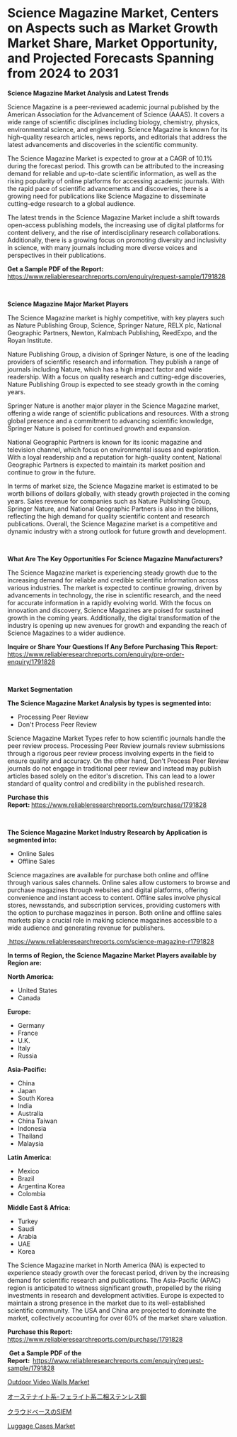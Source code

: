 <p><h1>Science Magazine Market, Centers on Aspects such as Market Growth Market Share, Market Opportunity, and Projected Forecasts Spanning from 2024 to 2031</h1></p><p><strong>Science Magazine Market Analysis and Latest Trends</strong></p>
<p><p>Science Magazine is a peer-reviewed academic journal published by the American Association for the Advancement of Science (AAAS). It covers a wide range of scientific disciplines including biology, chemistry, physics, environmental science, and engineering. Science Magazine is known for its high-quality research articles, news reports, and editorials that address the latest advancements and discoveries in the scientific community.</p><p>The Science Magazine Market is expected to grow at a CAGR of 10.1% during the forecast period. This growth can be attributed to the increasing demand for reliable and up-to-date scientific information, as well as the rising popularity of online platforms for accessing academic journals. With the rapid pace of scientific advancements and discoveries, there is a growing need for publications like Science Magazine to disseminate cutting-edge research to a global audience.</p><p>The latest trends in the Science Magazine Market include a shift towards open-access publishing models, the increasing use of digital platforms for content delivery, and the rise of interdisciplinary research collaborations. Additionally, there is a growing focus on promoting diversity and inclusivity in science, with many journals including more diverse voices and perspectives in their publications.</p></p>
<p><strong>Get a Sample PDF of the Report:&nbsp;</strong> <a href="https://www.reliableresearchreports.com/enquiry/request-sample/1791828">https://www.reliableresearchreports.com/enquiry/request-sample/1791828</a></p>
<p>&nbsp;</p>
<p><strong>Science Magazine Major Market Players</strong></p>
<p><p>The Science Magazine market is highly competitive, with key players such as Nature Publishing Group, Science, Springer Nature, RELX plc, National Geographic Partners, Newton, Kalmbach Publishing, ReedExpo, and the Royan Institute. </p><p>Nature Publishing Group, a division of Springer Nature, is one of the leading providers of scientific research and information. They publish a range of journals including Nature, which has a high impact factor and wide readership. With a focus on quality research and cutting-edge discoveries, Nature Publishing Group is expected to see steady growth in the coming years.</p><p>Springer Nature is another major player in the Science Magazine market, offering a wide range of scientific publications and resources. With a strong global presence and a commitment to advancing scientific knowledge, Springer Nature is poised for continued growth and expansion.</p><p>National Geographic Partners is known for its iconic magazine and television channel, which focus on environmental issues and exploration. With a loyal readership and a reputation for high-quality content, National Geographic Partners is expected to maintain its market position and continue to grow in the future.</p><p>In terms of market size, the Science Magazine market is estimated to be worth billions of dollars globally, with steady growth projected in the coming years. Sales revenue for companies such as Nature Publishing Group, Springer Nature, and National Geographic Partners is also in the billions, reflecting the high demand for quality scientific content and research publications. Overall, the Science Magazine market is a competitive and dynamic industry with a strong outlook for future growth and development.</p></p>
<p>&nbsp;</p>
<p><strong>What Are The Key Opportunities For Science Magazine Manufacturers?</strong></p>
<p><p>The Science Magazine market is experiencing steady growth due to the increasing demand for reliable and credible scientific information across various industries. The market is expected to continue growing, driven by advancements in technology, the rise in scientific research, and the need for accurate information in a rapidly evolving world. With the focus on innovation and discovery, Science Magazines are poised for sustained growth in the coming years. Additionally, the digital transformation of the industry is opening up new avenues for growth and expanding the reach of Science Magazines to a wider audience.</p></p>
<p><strong>Inquire or Share Your Questions If Any Before Purchasing This Report:</strong> <a href="https://www.reliableresearchreports.com/enquiry/pre-order-enquiry/1791828">https://www.reliableresearchreports.com/enquiry/pre-order-enquiry/1791828</a></p>
<p>&nbsp;</p>
<p><strong>Market Segmentation</strong></p>
<p><strong>The Science Magazine Market Analysis by types is segmented into:</strong></p>
<p><ul><li>Processing Peer Review</li><li>Don't Process Peer Review</li></ul></p>
<p><p>Science Magazine Market Types refer to how scientific journals handle the peer review process. Processing Peer Review journals review submissions through a rigorous peer review process involving experts in the field to ensure quality and accuracy. On the other hand, Don't Process Peer Review journals do not engage in traditional peer review and instead may publish articles based solely on the editor's discretion. This can lead to a lower standard of quality control and credibility in the published research.</p></p>
<p><strong>Purchase this Report:&nbsp;</strong><a href="https://www.reliableresearchreports.com/purchase/1791828">https://www.reliableresearchreports.com/purchase/1791828</a></p>
<p>&nbsp;</p>
<p><strong>The Science Magazine Market Industry Research by Application is segmented into:</strong></p>
<p><ul><li>Online Sales</li><li>Offline Sales</li></ul></p>
<p><p>Science magazines are available for purchase both online and offline through various sales channels. Online sales allow customers to browse and purchase magazines through websites and digital platforms, offering convenience and instant access to content. Offline sales involve physical stores, newsstands, and subscription services, providing customers with the option to purchase magazines in person. Both online and offline sales markets play a crucial role in making science magazines accessible to a wide audience and generating revenue for publishers.</p></p>
<p><a href="https://www.reliableresearchreports.com/science-magazine-r1791828">&nbsp;https://www.reliableresearchreports.com/science-magazine-r1791828</a></p>
<p><strong>In terms of Region, the Science Magazine Market Players available by Region are:</strong></p>
<p>
    <p> <strong> North America: </strong>
        <ul>
            <li>United States</li>
            <li>Canada</li>
        </ul>
        </p> 
    <p> <strong> Europe: </strong>
        <ul>
            <li>Germany</li>
            <li>France</li>
            <li>U.K.</li>
            <li>Italy</li>
            <li>Russia</li>
        </ul>
        </p> 
    <p> <strong> Asia-Pacific: </strong>
        <ul>
            <li>China</li>
            <li>Japan</li>
            <li>South Korea</li>
            <li>India</li>
            <li>Australia</li>
            <li>China Taiwan</li>
            <li>Indonesia</li>
            <li>Thailand</li>
            <li>Malaysia</li>
        </ul>
        </p> 
    <p> <strong> Latin America: </strong>
        <ul>
            <li>Mexico</li>
            <li>Brazil</li>
            <li>Argentina Korea</li>
            <li>Colombia</li>
        </ul>
        </p> 
    <p> <strong> Middle East & Africa: </strong>
        <ul>
            <li>Turkey</li>
            <li>Saudi</li>
            <li>Arabia</li>
            <li>UAE</li>
            <li>Korea</li>
        </ul>
    </p>
    </p>
<p><p>The Science Magazine market in North America (NA) is expected to experience steady growth over the forecast period, driven by the increasing demand for scientific research and publications. The Asia-Pacific (APAC) region is anticipated to witness significant growth, propelled by the rising investments in research and development activities. Europe is expected to maintain a strong presence in the market due to its well-established scientific community. The USA and China are projected to dominate the market, collectively accounting for over 60% of the market share valuation.</p></p>
<p><strong>Purchase this Report: </strong><a href="https://www.reliableresearchreports.com/purchase/1791828">https://www.reliableresearchreports.com/purchase/1791828</a></p>
<p>&nbsp;<strong>Get a Sample PDF of the Report:&nbsp;&nbsp;</strong><a href="https://www.reliableresearchreports.com/enquiry/request-sample/1791828">https://www.reliableresearchreports.com/enquiry/request-sample/1791828</a></p>
<p><strong></strong></p>
<p><p><a href="https://github.com/seekum/Market-Research-Report-List-3/blob/main/outdoor-video-walls-market.md">Outdoor Video Walls Market</a></p><p><a href="https://github.com/laurenreichert/Market-Research-Report-List-2/blob/main/2556258144228.md">オーステナイト系-フェライト系二相ステンレス鋼</a></p><p><a href="https://github.com/vtbvgl20191192/Market-Research-Report-List-2/blob/main/4790992144227.md">クラウドベースのSIEM</a></p><p><a href="https://github.com/timeliteaut/Market-Research-Report-List-3/blob/main/luggage-cases-market.md">Luggage Cases Market</a></p></p>